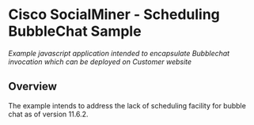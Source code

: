 # Cisco SocialMiner - Scheduling BubbleChat Sample
_Example javascript application intended to encapsulate Bubblechat invocation which can be deployed on Customer website_

## Overview

The example intends to address the lack of scheduling facility for bubble chat as of version 11.6.2.
